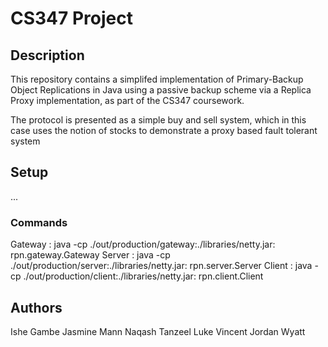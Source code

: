 # CS347 Project #

## Description ##

This repository contains a simplifed implementation of Primary-Backup Object Replications in Java using a passive backup scheme via a Replica Proxy implementation, as part of the CS347 coursework.

The protocol is presented as a simple buy and sell system, which in this case uses the notion of stocks to demonstrate a proxy based fault tolerant system

## Setup ##
...
### Commands ###

Gateway : java -cp ./out/production/gateway:./libraries/netty.jar: rpn.gateway.Gateway
Server  : java -cp ./out/production/server:./libraries/netty.jar: rpn.server.Server
Client  : java -cp ./out/production/client:./libraries/netty.jar: rpn.client.Client

## Authors ##
Ishe Gambe
Jasmine Mann 
Naqash Tanzeel
Luke Vincent
Jordan Wyatt

